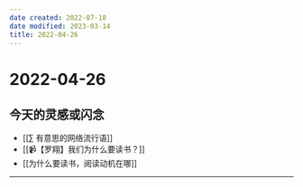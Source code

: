 ```yaml
---
date created: 2022-07-18
date modified: 2023-03-14
title: 2022-04-26
---
```


# 2022-04-26

## 今天的灵感或闪念

- [[∑ 有意思的网络流行语]]
- [[📹【罗翔】我们为什么要读书？]]
- [[为什么要读书，阅读动机在哪]]
---
